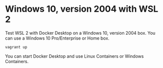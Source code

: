 # Windows 10, version 2004 with WSL 2

Test WSL 2 with Docker Desktop on a Windows 10, version 2004 box.
You can use a Windows 10 Pro/Enterprise or Home box.

```shell
vagrant up
```

You can start Docker Desktop and use Linux Containers or Windows Containers.
